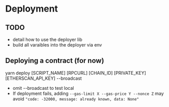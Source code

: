 # Deployment

## TODO

-   detail how to use the deployer lib
-   build all varaibles into the deployer via env

## Deploying a contract (for now)

yarn deploy [SCRIPT_NAME] [RPCURL] [CHAIN_ID] [PRIVATE_KEY] [ETHERSCAN_API_KEY] --broadcast

-   omit --broadcast to test local
-   If deployment fails, adding `--gas-limit X --gas-price Y --nonce Z` may avoid `"code: -32000, message: already known, data: None"`
